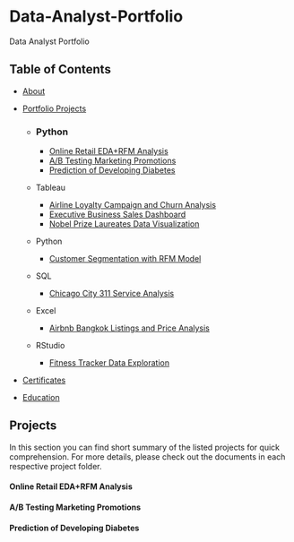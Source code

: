 # Data-Analyst-Portfolio
Data Analyst Portfolio


## Table of Contents

* [About](https://github.com/hhuseyincosgun/Data-Analyst-Portfolio/blob/main/README.md)
  
* [Portfolio Projects](https://github.com/hhuseyincosgun/Data-Analyst-Portfolio?tab=readme-ov-file#projects)

   * ### Python
      * [Online Retail EDA+RFM Analysis](https://github.com/hhuseyincosgun/Online-Retail-EDA-RFM-Analysis/tree/main)
      * [A/B Testing Marketing Promotions](https://github.com/hhuseyincosgun/A-B-Testing-Marketing-Promotions/tree/main)
      * [Prediction of Developing Diabetes](https://www.kaggle.com/code/huseyincosgun/prediction-of-developing-diabetes)





   * Tableau
      * [Airline Loyalty Campaign and Churn Analysis](https://github.com/Seanxupoj/DATA-ANALYST-PORTFOLIO/tree/main/Airline%20Loyalty%20Campaign%20and%20Churn%20Analysis)
      * [Executive Business Sales Dashboard](https://public.tableau.com/app/profile/sean.x7307/viz/ProjectExecutiveSalesDashboard/Products)
      * [Nobel Prize Laureates Data Visualization](https://github.com/Seanxupoj/DATA-ANALYST-PORTFOLIO/tree/main/Nobel%20Prize%20Laureates%20Data%20Visualization)
   * Python
      * [Customer Segmentation with RFM Model](https://github.com/Seanxupoj/DATA-ANALYST-PORTFOLIO/tree/main/Customer%20Segmentation%20with%20RFM%20Model)
   * SQL
      * [Chicago City 311 Service Analysis](https://github.com/Seanxupoj/DATA-ANALYST-PORTFOLIO/tree/main/Chicago%20City%20311%20Service%20Analysis)
   * Excel
      * [Airbnb Bangkok Listings and Price Analysis](https://github.com/Seanxupoj/DATA-ANALYST-PORTFOLIO/tree/main/Airbnb%20Bangkok%20Listings%20and%20Price%20Analysis)
   * RStudio
      * [Fitness Tracker Data Exploration](https://github.com/Seanxupoj/DATA-ANALYST-PORTFOLIO/blob/main/Fitness%20Tracker%20Data%20Exploration/FitnessTracker_EDA.md)

* [Certificates](https://github.com/Seanxupoj/DATA-ANALYST-PORTFOLIO?tab=readme-ov-file#certificates)

* [Education](https://github.com/Seanxupoj/DATA-ANALYST-PORTFOLIO?tab=readme-ov-file#education)


## Projects
In this section you can find short summary of the listed projects for quick comprehension. For more details, please check out the documents in each respective project folder.


#### Online Retail EDA+RFM Analysis

#### A/B Testing Marketing Promotions

#### Prediction of Developing Diabetes

